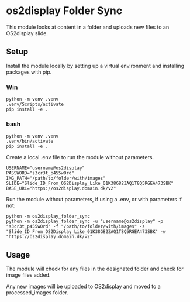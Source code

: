 # os2display Folder Sync
This module looks at content in a folder and uploads new files to an OS2display slide.

## Setup

Install the module locally by setting up a virtual environment and installing packages with pip.
### Win
```
python -m venv .venv
.venv/Scripts/activate
pip install -e .
```
### bash
```
python -m venv .venv
.venv/bin/activate
pip install -e .
```
Create a local .env file to run the module without parameters.
```
USERNAME="username@os2display"
PASSWORD="s3cr3t_p455w0rd"
IMG_PATH="/path/to/folder/with/images"
SLIDE="Slide_ID_From_OS2Display_Like_01K38G82ZAQ1T8Q5RGEA473SBK"
BASE_URL="https://os2display.domain.dk/v2"
```
Run the module without parameters, if using a .env, or with parameters if not:
```
python -m os2display_folder_sync
python -m os2display_folder_sync -u "username@os2display" -p "s3cr3t_p455w0rd" -f "/path/to/folder/with/images" -s "Slide_ID_From_OS2Display_Like_01K38G82ZAQ1T8Q5RGEA473SBK" -w "https://os2display.domain.dk/v2"
```

## Usage
The module will check for any files in the designated folder and check for image files added.

Any new images will be uploaded to OS2display and moved to a processed_images folder.